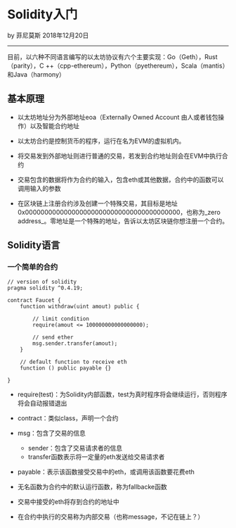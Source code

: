 # Solidity入门

by 菲尼莫斯 2018年12月20日

---

目前，以六种不同语言编写的以太坊协议有六个主要实现：Go（Geth），Rust（parity），C ++（cpp-ethereum），Python（pyethereum），Scala（mantis）和Java（harmony）

## 基本原理

* 以太坊地址分为外部地址eoa（Externally Owned Account 由人或者钱包操作）以及智能合约地址

* 以太坊合约是控制货币的程序，运行在名为EVM的虚拟机内。

* 将交易发到外部地址则进行普通的交易，若发到合约地址则会在EVM中执行合约

* 交易包含的数据将作为合约的输入，包含eth或其他数据，合约中的函数可以调用输入的参数

* 在区块链上注册合约涉及创建一个特殊交易，其目标是地址0x0000000000000000000000000000000000000000，也称为_zero address_。零地址是一个特殊的地址，告诉以太坊区块链你想注册一个合约。

## Solidity语言

### 一个简单的合约

```solidity
// version of solidity
pragma solidity ^0.4.19;

contract Faucet {
    function withdraw(uint amout) public {

        // limit condition
        require(amout <= 100000000000000000);

        // send ether
        msg.sender.transfer(amout);
    }

    // default function to receive eth
    function () public payable {}

}

```

* require(test)：为Solidity内部函数，test为真时程序将会继续运行，否则程序将会自动报错退出

* contract：类似class，声明一个合约

* msg：包含了交易的信息
    * sender：包含了交易请求者的信息
    * transfer函数表示将一定量的eth发送给交易请求者

* payable：表示该函数接受交易中的eth，或调用该函数要花费eth

* 无名函数为合约中的默认运行函数，称为fallbacke函数

* 交易中接受的eth将存到合约的地址中

* 在合约中执行的交易称为内部交易（也称message，不记在链上？）



